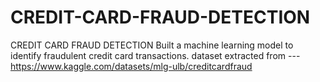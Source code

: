 # CREDIT-CARD-FRAUD-DETECTION
CREDIT CARD FRAUD DETECTION
Built a machine learning model to identify fraudulent credit card
transactions.
dataset extracted from --- https://www.kaggle.com/datasets/mlg-ulb/creditcardfraud
